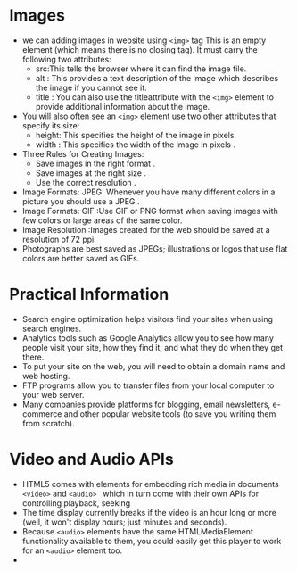 # Images

* we can adding images in website using `<img>` tag This is an empty element (which means there is no closing tag). It must carry the following two attributes:
  * src:This tells the browser where it can find the image file.
  * alt : This provides a text description of the image which describes the image if you cannot see it.
  * title : You can also use the titleattribute with the `<img>` element to provide additional information about the image.
* You will also often see an `<img>` element use two other attributes that specify its size:
  * height: This specifies the height of the image in pixels.
  * width : This specifies the width of the image in pixels .
* Three Rules for Creating Images:
  * Save images in the right format .
  * Save images at the right size .
  * Use the correct resolution .
* Image Formats: JPEG: Whenever you have many different colors in a picture you should use a JPEG .
* Image Formats: GIF :Use GIF or PNG format when saving images with few colors or large areas of the same color.
* Image Resolution :Images created for the web should be saved at a resolution of 72 ppi.
* Photographs are best saved as JPEGs; illustrations or logos that use flat colors are better saved as GIFs.

# Practical Information

* Search engine optimization helps visitors find your sites when using search engines.
* Analytics tools such as Google Analytics allow you to see how many people visit your site, how they find it, and what they do when they get there.
* To put your site on the web, you will need to obtain a domain name and web hosting.
* FTP programs allow you to transfer files from your local computer to your web server.
* Many companies provide platforms for blogging, email newsletters, e-commerce and other popular website tools (to save you writing them from scratch).
  
# Video and Audio APIs

* HTML5 comes with elements for embedding rich media in documents `<video>` and `<audio> ` which in turn come with their own APIs for controlling playback, seeking
* The time display currently breaks if the video is an hour long or more (well, it won't display hours; just minutes and seconds).
* Because `<audio>` elements have the same HTMLMediaElement functionality available to them, you could easily get this player to work for an `<audio>` element too.
* 
